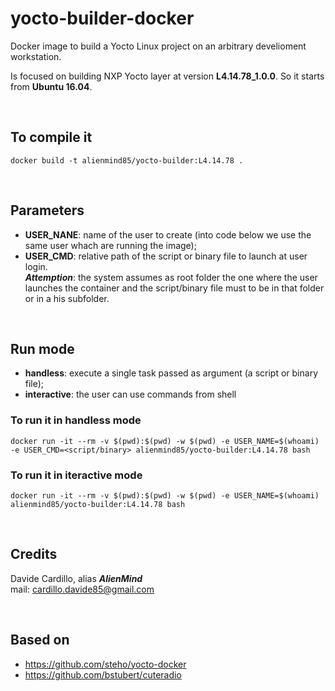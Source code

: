
# yocto-builder-docker


Docker image to build a Yocto Linux project on an arbitrary develioment workstation.

Is focused on building NXP Yocto layer at version <strong>L4.14.78_1.0.0</strong>.
So it starts from <strong>Ubuntu 16.04</strong>.

<br>

## To compile it

    docker build -t alienmind85/yocto-builder:L4.14.78 .

<br>

## Parameters

- <strong>USER_NANE</strong>: name of the user to create (into code below we use the same user whach are running the image);
- <strong>USER_CMD</strong>: relative path of the script or binary file to launch at user login.<br>
***Attemption***: the system assumes as root folder the one where the user launches the container and the script/binary file must to be in that folder or in a his subfolder. 

<br>

## Run mode

- <strong>handless</strong>: execute a single task passed as argument (a script or binary file);
- <strong>interactive</strong>: the user can use commands from shell


### To run it in handless mode

    docker run -it --rm -v $(pwd):$(pwd) -w $(pwd) -e USER_NAME=$(whoami) -e USER_CMD=<script/binary> alienmind85/yocto-builder:L4.14.78 bash

### To run it in iteractive mode

    docker run -it --rm -v $(pwd):$(pwd) -w $(pwd) -e USER_NAME=$(whoami) alienmind85/yocto-builder:L4.14.78 bash


<br>

## Credits

Davide Cardillo, alias ***AlienMind*** <br>
mail: <cardillo.davide85@gmail.com>

<br>

## Based on

- https://github.com/steho/yocto-docker
- https://github.com/bstubert/cuteradio